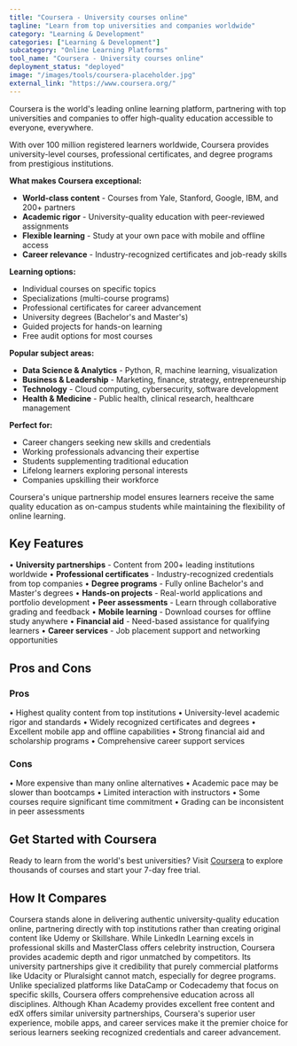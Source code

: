 ```yaml
---
title: "Coursera - University courses online"
tagline: "Learn from top universities and companies worldwide"
category: "Learning & Development"
categories: ["Learning & Development"]
subcategory: "Online Learning Platforms"
tool_name: "Coursera - University courses online"
deployment_status: "deployed"
image: "/images/tools/coursera-placeholder.jpg"
external_link: "https://www.coursera.org/"
---
```

Coursera is the world's leading online learning platform, partnering with top universities and companies to offer high-quality education accessible to everyone, everywhere.

With over 100 million registered learners worldwide, Coursera provides university-level courses, professional certificates, and degree programs from prestigious institutions.

**What makes Coursera exceptional:**
- **World-class content** - Courses from Yale, Stanford, Google, IBM, and 200+ partners
- **Academic rigor** - University-quality education with peer-reviewed assignments
- **Flexible learning** - Study at your own pace with mobile and offline access
- **Career relevance** - Industry-recognized certificates and job-ready skills

**Learning options:**
- Individual courses on specific topics
- Specializations (multi-course programs)
- Professional certificates for career advancement
- University degrees (Bachelor's and Master's)
- Guided projects for hands-on learning
- Free audit options for most courses

**Popular subject areas:**
- **Data Science & Analytics** - Python, R, machine learning, visualization
- **Business & Leadership** - Marketing, finance, strategy, entrepreneurship
- **Technology** - Cloud computing, cybersecurity, software development
- **Health & Medicine** - Public health, clinical research, healthcare management

**Perfect for:**
- Career changers seeking new skills and credentials
- Working professionals advancing their expertise
- Students supplementing traditional education
- Lifelong learners exploring personal interests
- Companies upskilling their workforce

Coursera's unique partnership model ensures learners receive the same quality education as on-campus students while maintaining the flexibility of online learning.

## Key Features

• **University partnerships** - Content from 200+ leading institutions worldwide
• **Professional certificates** - Industry-recognized credentials from top companies
• **Degree programs** - Fully online Bachelor's and Master's degrees
• **Hands-on projects** - Real-world applications and portfolio development
• **Peer assessments** - Learn through collaborative grading and feedback
• **Mobile learning** - Download courses for offline study anywhere
• **Financial aid** - Need-based assistance for qualifying learners
• **Career services** - Job placement support and networking opportunities

## Pros and Cons

### Pros
• Highest quality content from top institutions
• University-level academic rigor and standards
• Widely recognized certificates and degrees
• Excellent mobile app and offline capabilities
• Strong financial aid and scholarship programs
• Comprehensive career support services

### Cons
• More expensive than many online alternatives
• Academic pace may be slower than bootcamps
• Limited interaction with instructors
• Some courses require significant time commitment
• Grading can be inconsistent in peer assessments

## Get Started with Coursera

Ready to learn from the world's best universities? Visit [Coursera](https://www.coursera.org/) to explore thousands of courses and start your 7-day free trial.

## How It Compares

Coursera stands alone in delivering authentic university-quality education online, partnering directly with top institutions rather than creating original content like Udemy or Skillshare. While LinkedIn Learning excels in professional skills and MasterClass offers celebrity instruction, Coursera provides academic depth and rigor unmatched by competitors. Its university partnerships give it credibility that purely commercial platforms like Udacity or Pluralsight cannot match, especially for degree programs. Unlike specialized platforms like DataCamp or Codecademy that focus on specific skills, Coursera offers comprehensive education across all disciplines. Although Khan Academy provides excellent free content and edX offers similar university partnerships, Coursera's superior user experience, mobile apps, and career services make it the premier choice for serious learners seeking recognized credentials and career advancement.